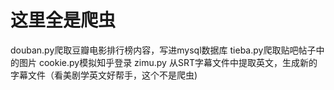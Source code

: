 # 这里全是爬虫
douban.py爬取豆瓣电影排行榜内容，写进mysql数据库
tieba.py爬取贴吧帖子中的图片
cookie.py模拟知乎登录
zimu.py 从SRT字幕文件中提取英文，生成新的字幕文件（看美剧学英文好帮手，这个不是爬虫)
